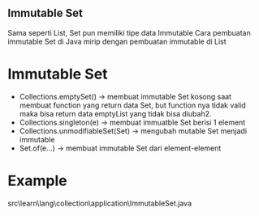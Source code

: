 ## Immutable Set
Sama seperti List, Set pun memiliki tipe data Immutable
Cara pembuatan immutable Set di Java mirip dengan pembuatan immutable di List

# Immutable Set
- Collections.emptySet() -> membuat immutable Set kosong
    saat membuat function yang return data Set, but function nya tidak valid
    maka bisa return data emptyList yang tidak bisa diubah2.
- Collections.singleton(e) -> membuat immuatble Set berisi 1 element
- Collections.unmodifiableSet(Set) -> mengubah mutable Set menjadi immutable
- Set.of(e...)  -> membuat immutable Set dari element-element

# Example
src\learn\lang\collection\application\ImmutableSet.java